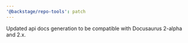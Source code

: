 ```yaml
---
'@backstage/repo-tools': patch
---
```


Updated api docs generation to be compatible with Docusaurus 2-alpha and 2.x.
